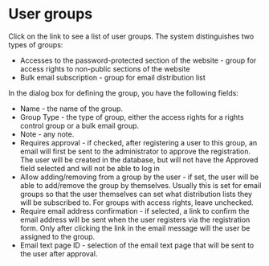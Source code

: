 # User groups

Click on the link to see a list of user groups. The system distinguishes two types of groups:
- Accesses to the password-protected section of the website - group for access rights to non-public sections of the website
- Bulk email subscription - group for email distribution list

In the dialog box for defining the group, you have the following fields:
- Name - the name of the group.
- Group Type - the type of group, either the access rights for a rights control group or a bulk email group.
- Note - any note.
- Requires approval - if checked, after registering a user to this group, an email will first be sent to the administrator to approve the registration. The user will be created in the database, but will not have the Approved field selected and will not be able to log in
- Allow adding/removing from a group by the user - if set, the user will be able to add/remove the group by themselves. Usually this is set for email groups so that the user themselves can set what distribution lists they will be subscribed to. For groups with access rights, leave unchecked.
- Require email address confirmation - if selected, a link to confirm the email address will be sent when the user registers via the registration form. Only after clicking the link in the email message will the user be assigned to the group.
- Email text page ID - selection of the email text page that will be sent to the user after approval.
